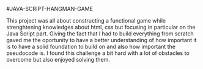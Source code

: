 #JAVA-SCRIPT-HANGMAN-GAME

This project was all about constructing a functional game while strenghtening knowledges about html, css but focusing in particular on the Java Script part.
Giving the fact that I had to build everything from scratch gaved me the oportunity to have a better understanding of how important it is to have a solid foundation to build on and also how important the pseudocode is.
I found this challenge a bit hard with a lot of obstacles to overcome but also enjoyed solving them.
